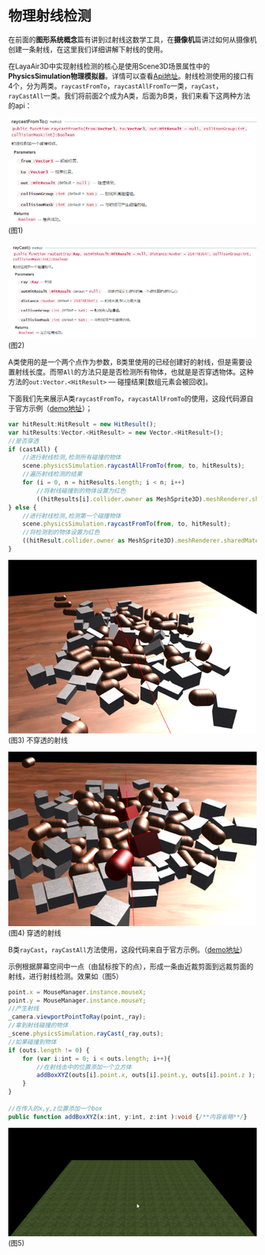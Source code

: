 # 物理射线检测

在前面的**图形系统概念**篇有讲到过射线这数学工具，在**摄像机**篇讲过如何从摄像机创建一条射线，在这里我们详细讲解下射线的使用。

在LayaAir3D中实现射线检测的核心是使用Scene3D场景属性中的**PhysicsSimulation物理模拟器**。详情可以查看[Api地址](https://layaair.ldc.layabox.com/api2/Chinese/index.html?category=3D&class=laya.d3.physics.PhysicsSimulation)。射线检测使用的接口有4个，分为两类。`raycastFromTo`，`raycastAllFromTo`一类，`rayCast`，`rayCastAll`一类。我们将前面2个成为A类，后面为B类，我们来看下这两种方法的api：

![](img/1.png)<br>(图1) 

![](img/2.png)<br>(图2) 

A类使用的是一个两个点作为参数，B类里使用的已经创建好的射线，但是需要设置射线长度。而带`All`的方法只是是否检测所有物体，也就是是否穿透物体。这种方法的`out:Vector.<HitResult>` — 碰撞结果[数组元素会被回收]。

下面我们先来展示A类`raycastFromTo`，`raycastAllFromTo`的使用，这段代码源自于官方示例（[demo地址](https://layaair.ldc.layabox.com/demo2/?language=ch&category=3d&group=Physics3D&name=PhysicsWorld_RayShapeCast)）；

```typescript
var hitResult:HitResult = new HitResult();
var hitResults:Vector.<HitResult> = new Vector.<HitResult>();
//是否穿透
if (castAll) {
    //进行射线检测,检测所有碰撞的物体
    scene.physicsSimulation.raycastAllFromTo(from, to, hitResults);
    //遍历射线检测的结果
    for (i = 0, n = hitResults.length; i < n; i++)
        //将射线碰撞到的物体设置为红色
        ((hitResults[i].collider.owner as MeshSprite3D).meshRenderer.sharedMaterial as BlinnPhongMaterial).albedoColor = new Vector4(1.0, 0.0, 0.0, 1.0);
} else {
    //进行射线检测,检测第一个碰撞物体
    scene.physicsSimulation.raycastFromTo(from, to, hitResult);
    //将检测到的物体设置为红色
    ((hitResult.collider.owner as MeshSprite3D).meshRenderer.sharedMaterial as BlinnPhongMaterial).albedoColor = new Vector4(1.0, 0.0, 0.0, 1.0);
}
```

![](img/3.png)<br>(图3) 不穿透的射线

![](img/4.png)<br>(图4) 穿透的射线

B类`rayCast`，`rayCastAll`方法使用，这段代码来自于官方示例。（[demo地址](https://layaair.ldc.layabox.com/demo2/?language=ch&category=3d&group=Camera&name=CameraRay)）

示例根据屏幕空间中一点（由鼠标按下的点），形成一条由近裁剪面到远裁剪面的射线，进行射线检测。效果如（图5）

```typescript
point.x = MouseManager.instance.mouseX;
point.y = MouseManager.instance.mouseY;
//产生射线
_camera.viewportPointToRay(point,_ray);
//拿到射线碰撞的物体
_scene.physicsSimulation.rayCast(_ray,outs);
//如果碰撞到物体
if (outs.length != 0) {
    for (var i:int = 0; i < outs.length; i++){
        //在射线击中的位置添加一个立方体
        addBoxXYZ(outs[i].point.x, outs[i].point.y, outs[i].point.z );
    }		
}

//在传入的x,y,z位置添加一个box
public function addBoxXYZ(x:int, y:int, z:int ):void {/**内容省略**/}
```

![](img/5.gif)<br>(图5)
